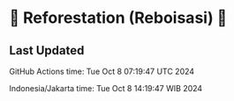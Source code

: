 
# 🌳 Reforestation (Reboisasi) 🌲

## Last Updated

GitHub Actions time: Tue Oct  8 07:19:47 UTC 2024

Indonesia/Jakarta time: Tue Oct  8 14:19:47 WIB 2024
